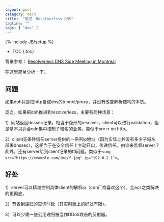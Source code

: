 ```yaml
---
layout: post
category: tech
title:  "笔记：Resolverless DNS"
tagline: ""
tags: [ "dns" ] 
---
```

{% include JB/setup %}

* TOC
{:toc}

背景参考： [Resolverless DNS Side Meeting in Montreal](https://lists.w3.org/Archives/Public/ietf-http-wg/2018JulSep/0060.html)

在这里简单分析一下。

## 问题

如果doh只是把http当成dns的tunnel/proxy，并没有改变解析结构的本质。

反之，如果把doh推进到resolverless，主要有两种场景：

1）网站返回dnssec记录，相当于隐形的resolver，client可以进行validation，但是基本只适合cdn集中控制子域名的业务。类似于srv rr on http。

2）client无条件信任server提供的一系列ip地址（因为实际上并没有多少子域名部署dnssec），这相当于在安全信任上主动开口，传递信任。由谁来监督server？此外，还有server给到client记录的ttl问题。类似于``<img src="https://example.com/img/f.jpg" ip="192.0.2.1">``。

## 好处

1）server可以精准控制具体client的解析ip（cdn厂商喜欢这个），比ecs之类解决的更彻底。

2）节省到递归的查询时延（其实时延上的好处有限）。

3）可以少建一些公用递归被当作DDoS攻击的反射器。
